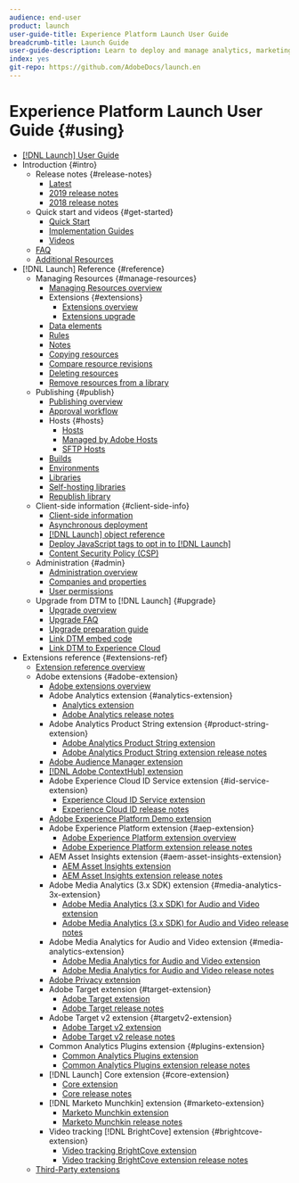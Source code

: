 ```yaml
---
audience: end-user
product: launch
user-guide-title: Experience Platform Launch User Guide
breadcrumb-title: Launch Guide
user-guide-description: Learn to deploy and manage analytics, marketing, and advertising tags to power customer experiences.
index: yes
git-repo: https://github.com/AdobeDocs/launch.en
---
```


# Experience Platform Launch User Guide {#using}

* [[!DNL Launch] User Guide](overview.md)
* Introduction {#intro}
  * Release notes {#release-notes}
    * [Latest](release-notes/current.md)
    * [2019 release notes](release-notes/2019-release-notes.md)
    * [2018 release notes](release-notes/2018-release-notes.md)
  * Quick start and videos {#get-started}
    * [Quick Start](quick-start/quick-start.md)
    * [Implementation Guides](quick-start/implementation-guides.md)
    * [Videos](quick-start/videos.md)
  * [FAQ](launch-faq.md)
  * [Additional Resources](quick-start/additional-resources.md)
* [!DNL Launch] Reference {#reference}
  * Managing Resources {#manage-resources}
    * [Managing Resources overview](launch-reference/managing-resources/overview.md)
    * Extensions {#extensions}
      * [Extensions overview](launch-reference/managing-resources/extensions/overview.md)
      * [Extensions upgrade](launch-reference/managing-resources/extensions/extension-upgrade.md)
    * [Data elements](launch-reference/managing-resources/data-elements.md)
    * [Rules](launch-reference/managing-resources/rules.md)
    * [Notes](launch-reference/managing-resources/notes.md)
    * [Copying resources](launch-reference/managing-resources/copying-resources.md)
    * [Compare resource revisions](launch-reference/managing-resources/compare-resource-revisions.md)
    * [Deleting resources](launch-reference/managing-resources/delete-resources.md)
    * [Remove resources from a library](launch-reference/managing-resources/remove-resources-from-library.md)
  * Publishing {#publish}
    * [Publishing overview](launch-reference/publishing/overview.md)
    * [Approval workflow](launch-reference/publishing/approval-workflow.md)
    * Hosts {#hosts}
      * [Hosts](launch-reference/publishing/hosts/hosts-overview.md)
      * [Managed by Adobe Hosts](launch-reference/publishing/hosts/managed-by-adobe-host.md)
      * [SFTP Hosts](launch-reference/publishing/hosts/sftp-host.md)
    * [Builds](launch-reference/publishing/builds.md)
    * [Environments](launch-reference/publishing/environments.md)
    * [Libraries](launch-reference/publishing/libraries.md)
    * [Self-hosting libraries](launch-reference/publishing/hosts/self-hosting-libraries.md)
    * [Republish library](launch-reference/publishing/republish.md)
  * Client-side information {#client-side-info}
    * [Client-side information](launch-reference/client-side-information/overview.md)
    * [Asynchronous deployment](launch-reference/client-side-information/asynchronous-deployment.md)
    * [[!DNL Launch] object reference](launch-reference/client-side-information/launch-object-reference.md)
    * [Deploy JavaScript tags to opt in to [!DNL Launch]](launch-reference/client-side-information/deploy-javascript-tags-to-opt-in-to-launch.md)
    * [Content Security Policy \(CSP\)](launch-reference/client-side-information/content-security-policy-csp.md)
  * Administration {#admin}
    * [Administration overview](launch-reference/administration/overview.md)
    * [Companies and properties](launch-reference/administration/companies-and-properties.md)
    * [User permissions](launch-reference/administration/user-permissions.md)
  * Upgrade from DTM to [!DNL Launch] {#upgrade}
    * [Upgrade overview](launch-reference/upgrade-from-dtm-to-launch/overview.md)
    * [Upgrade FAQ](launch-reference/upgrade-from-dtm-to-launch/upgrade-faq.md)
    * [Upgrade preparation guide](launch-reference/upgrade-from-dtm-to-launch/upgrade-preparation-guide.md)
    * [Link DTM embed code](launch-reference/upgrade-from-dtm-to-launch/link-dtm-embed-code.md)
    * [Link DTM to Experience Cloud](launch-reference/upgrade-from-dtm-to-launch/link-dtm-to-experience-cloud.md)
* Extensions reference {#extensions-ref}
  * [Extension reference overview](extension-reference/adobe-extensions/overview.md)
  * Adobe extensions {#adobe-extension}
    * [Adobe extensions overview](extension-reference/web/overview.md)
    * Adobe Analytics extension {#analytics-extension}
      * [Analytics extension](extension-reference/web/adobe-analytics-extension/overview.md)
      * [Adobe Analytics release notes](extension-reference/web/adobe-analytics-extension/adobe-analytics-release-notes.md)
    * Adobe Analytics Product String extension {#product-string-extension}
      * [Adobe Analytics Product String extension](extension-reference/web/adobe-analytics-product-string-extension/overview.md)
      * [Adobe Analytics Product String extension release notes](extension-reference/web/adobe-analytics-product-string-extension/adobe-analytics-product-string-release-notes.md)    
    * [Adobe Audience Manager extension](extension-reference/web/adobe-audience-manager-extension.md)
    * [[!DNL Adobe ContextHub] extension](extension-reference/web/adobe-contexthub-extension.md)
    * Adobe Experience Cloud ID Service extension {#id-service-extension}
      * [Experience Cloud ID Service extension](extension-reference/web/experience-cloud-id-service-extension/overview.md)
      * [Experience Cloud ID release notes](extension-reference/web/experience-cloud-id-service-extension/experience-cloud-id-release-notes.md)
    * [Adobe Experience Platform Demo extension](extension-reference/web/adobe-experience-platform-extension.md)
    * Adobe Experience Platform extension {#aep-extension}
      * [Adobe Experience Platform extension overview](extension-reference/web/aep-web-sdk/overview.md)
      * [Adobe Experience Platform extension release notes](extension-reference/web/aep-web-sdk/aep-web-sdk-release-notes.md)
    * AEM Asset Insights extension {#aem-asset-insights-extension}
      * [AEM Asset Insights extension](extension-reference/web/aem-asset-insights/aem-asset-insights.md)
      * [AEM Asset Insights extension release notes](extension-reference/web/aem-asset-insights/aem-asset-insights-release-notes.md)
    * Adobe Media Analytics (3.x SDK) extension {#media-analytics-3x-extension}
      * [Adobe Media Analytics (3.x SDK) for Audio and Video extension](extension-reference/web/adobe-media-analytics-3x-for-audio-and-video-extension/overview.md)
      * [Adobe Media Analytics (3.x SDK) for Audio and Video release notes](extension-reference/web/adobe-media-analytics-3x-for-audio-and-video-extension/adobe-media-analytics-3x-for-audio-and-video-extension-release-notes.md)
    * Adobe Media Analytics for Audio and Video extension {#media-analytics-extension}
      * [Adobe Media Analytics for Audio and Video extension](extension-reference/web/adobe-media-analytics-for-audio-and-video-extension/overview.md)
      * [Adobe Media Analytics for Audio and Video release notes](extension-reference/web/adobe-media-analytics-for-audio-and-video-extension/adobe-media-analytics-for-audio-and-video-extension-release-notes.md)
    * [Adobe Privacy extension](extension-reference/web/adobe-privacy-extension.md)
    * Adobe Target extension {#target-extension}
      * [Adobe Target extension](extension-reference/web/adobe-target-extension/overview.md)
      * [Adobe Target release notes](extension-reference/web/adobe-target-extension/adobe-target-release-notes.md)
    * Adobe Target v2 extension {#targetv2-extension}
      * [Adobe Target v2 extension](extension-reference/web/adobe-target-extension-v2.md)
      * [Adobe Target v2 release notes](extension-reference/web/adobe-target-extension/adobe-target-v2-release-notes.md)
    * Common Analytics Plugins extension {#plugins-extension}
      * [Common Analytics Plugins extension](extension-reference/web/common-analytics-plugins-extension/common-analytics-plugins.md)
      * [Common Analytics Plugins extension release notes](extension-reference/web/common-analytics-plugins-extension/common-analytics-plugins-release-notes.md)
    * [!DNL Launch] Core extension {#core-extension}
      * [Core extension](extension-reference/web/core-extension/overview.md)
      * [Core release notes](extension-reference/web/core-extension/core-release-notes.md)
    * [!DNL Marketo Munchkin] extension {#marketo-extension}
      * [Marketo Munchkin extension](extension-reference/web/marketo-munchkin-extension/overview.md)
      * [Marketo Munchkin release notes](extension-reference/web/marketo-munchkin-extension/marketo-munchkin-release-notes.md)
    * Video tracking [!DNL BrightCove] extension {#brightcove-extension}
      * [Video tracking BrightCove extension](extension-reference/web/video-tracking-brightcove-extension/overview.md)
      * [Video tracking BrightCove extension release notes](extension-reference/web/video-tracking-brightcove-extension/video-tracking-brightcove-extension-release-notes.md)
  * [Third-Party extensions](extension-reference/3rd-party-extensions.md)
